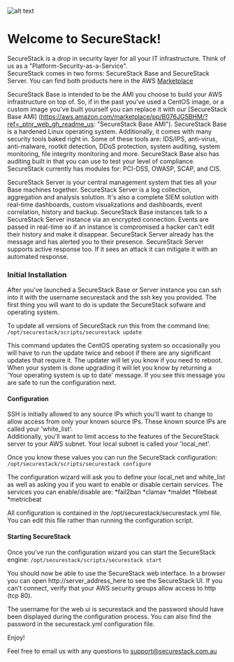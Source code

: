 ![alt text](https://cdn-images-1.medium.com/max/800/1*LEhyNwN6QMjflc_BtHvTMw.png "SecureStack")

# Welcome to SecureStack! #
SecureStack is a drop in security layer for all your IT infrastructure.  Think of us as a "Platform-Security-as-a-Service".  
SecureStack comes in two forms:  SecureStack Base and SecureStack Server.  You can find both products here in the AWS [Marketplace](https://aws.amazon.com/marketplace/seller-profile?id=040c3d94-af50-430e-85a0-03719a4f9fad: "AWS Marketplace")

SecureStack Base is intended to be the AMI you choose to build your AWS infrastructure on top of.  So, if in the past you've used a CentOS image, or a custom image you've built yourself you can replace it with our [SecureStack Base AMI] (https://aws.amazon.com/marketplace/pp/B076JG5BHM/?ref=_ptnr_web_gh_readme_us: "SecureStack Base AMI").  SecureStack Base is a hardened Linux operating system.  Additionally, it comes with many security tools baked right in.  Some of these tools are: IDS/IPS, anti-virus, anti-malware, rootkit detection, DDoS protection, system auditing, system monitoring, file integrity monitoring and more.  SecureStack Base also has auditing built in that you can use to test your level of compliance.  SecureStack currently has modules for: PCI-DSS, OWASP, SCAP, and CIS.   

SecureStack Server is your central management system that ties all your Base machines together.  SecureStack Server is a log collection, aggregation and analysis solution.  It's also a complete SIEM solution with real-time dashboards, custom visualizations and dashboards, event correlation, history and backup.  SecureStack Base instances talk to a SecureStack Server instance via an encrypted connection.  Events are passed in real-time so if an instance is compromised a hacker can't edit their history and make it disappear.  SecureStack Server already has the message and has alerted you to their presence.  SecureStack Server supports active response too.  If it sees an attack it can mitigate it with an automated response.  

### Initial Installation ###

After you've launched a SecureStack Base or Server instance you can ssh into it with the username securestack and the ssh key you provided. The first thing you will want to do is update the SecureStack sofware and operating system.

To update all versions of SecureStack run this from the command line:
```/opt/securestack/scripts/securestack update```

This command updates the CentOS operating system so occasionally you will have to run the update twice and reboot if there are any significant updates that require it.  The updater will let you know if you need to reboot.  When your system is done upgrading it will let you know by returning a 'Your operating system is up to date' message.  If you see this message you are safe to run the configuration next.

#### Configuration ####

SSH is initially allowed to any source IPs which you'll want to change to allow access from only your known source IPs. These known source IPs are called your 'white_list'.  
Additionally, you'll want to limit access to the features of the SecureStack server to your AWS subnet.  Your local subnet is called your 'local_net'.

Once you know these values you can run the SecureStack configuration: 
```/opt/securestack/scripts/securestack configure```

The configuration wizard will ask you to define your local_net and white_list as well as asking you if you want to enable or disable certain services.
The services you can enable/disable are:
*fail2ban
*clamav
*maldet 
*filebeat
*metricbeat

All configuration is contained in the /opt/securestack/securestack.yml file.  You can edit this file rather than running the configuration script.

#### Starting SecureStack ####

Once you've run the configuration wizard you can start the SecureStack engine: ```/opt/securestack/scripts/securestack start```

You should now be able to use the SecureStack web interface.  In a browser you can open http://server_address_here to see the SecureStack UI.  If you can't connect, verify that your AWS security groups allow access to http (tcp 80).

The username for the web ui is securestack and the password should have been displayed during the configuration process.  You can also find the password in the securestack.yml configuration file.

Enjoy!

Feel free to email us with any questions to support@securestack.com.au
